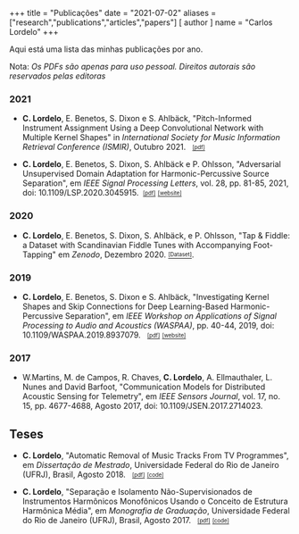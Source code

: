 +++
title = "Publicações"
date = "2021-07-02"
aliases = ["research","publications","articles","papers"]
[ author ]
  name = "Carlos Lordelo"
+++

Aqui está uma lista das minhas publicações por ano.

Nota: *Os PDFs são apenas para uso pessoal. Direitos autorais são reservados pelas editoras*

### 2021
* **C. Lordelo**, E. Benetos, S. Dixon e S. Ahlbäck, "Pitch-Informed Instrument Assignment Using a Deep Convolutional Network with Multiple Kernel Shapes" in *International Society for Music Information Retrieval Conference (ISMIR)*, Outubro 2021. &nbsp; [<sub><sup>[pdf]</sup></sub>](https://arxiv.org/pdf/2107.13617.pdf)
  
* **C. Lordelo**, E. Benetos, S. Dixon, S. Ahlbäck e P. Ohlsson, "Adversarial Unsupervised Domain Adaptation for Harmonic-Percussive Source Separation", em *IEEE Signal Processing Letters*, vol. 28, pp. 81-85, 2021, doi: 10.1109/LSP.2020.3045915. &nbsp;[<sub><sup>[pdf]</sup></sub>](https://arxiv.org/pdf/2101.00701.pdf) [<sub><sup>[website]</sup></sub>](http://c4dm.eecs.qmul.ac.uk/auda-hpss/)
  
### 2020
* **C. Lordelo**, E. Benetos, S. Dixon, S. Ahlbäck, e P. Ohlsson, "Tap & Fiddle: a Dataset with Scandinavian Fiddle Tunes with Accompanying Foot-Tapping" em *Zenodo*, Dezembro 2020. [<sub><sup>[Dataset]</sup></sub>](https://zenodo.org/record/4308731).
  
### 2019
* **C. Lordelo**, E. Benetos, S. Dixon e S. Ahlbäck, "Investigating Kernel Shapes and Skip Connections for Deep Learning-Based Harmonic-Percussive Separation", em *IEEE Workshop on Applications of Signal Processing to Audio and Acoustics (WASPAA)*, pp. 40-44, 2019, doi: 10.1109/WASPAA.2019.8937079. &nbsp; [<sub><sup>[pdf]</sup></sub>](https://arxiv.org/pdf/1905.01899.pdf) [<sub><sup>[website]</sup></sub>](http://c4dm.eecs.qmul.ac.uk/WASPAA19-HPSS/) 
  
### 2017
* W.Martins, M. de Campos, R. Chaves, **C. Lordelo**, A. Ellmauthaler, L. Nunes and David Barfoot,  "Communication Models for Distributed Acoustic Sensing for Telemetry", em *IEEE Sensors Journal*, vol. 17, no. 15, pp. 4677-4688, Agosto 2017, doi: 10.1109/JSEN.2017.2714023.
  
## Teses
* **C. Lordelo**, "Automatic Removal of Music Tracks From TV Programmes", em *Dissertação de Mestrado*, Universidade Federal do Rio de Janeiro (UFRJ), Brasil, Agosto 2018. &nbsp; [<sub><sup>[pdf]</sup></sub>](/docs/MastersThesis_CarlosLordelo_2018.pdf) [<sub><sup>[code]</sup></sub>](https://github.com/cpvlordelo/musictrack-removal)

* **C. Lordelo**, "Separação e Isolamento Não-Supervisionados de Instrumentos Harmônicos Monofônicos Usando o Conceito de Estrutura Harmônica Média", em *Monografia de Graduação*, Universidade Federal do Rio de Janeiro (UFRJ), Brasil, Agosto 2017. &nbsp; [<sub><sup>[pdf]</sup></sub>](/docs/BachelorThesis_CarlosLordelo_2017_pt-br.pdf) [<sub><sup>[code]</sup></sub>](https://github.com/cpvlordelo/source-separation-AHS)

